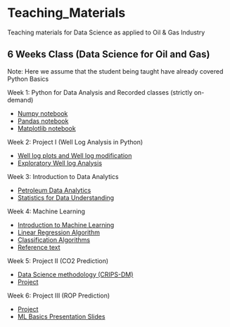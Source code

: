 # Teaching_Materials
Teaching materials for Data Science as applied to Oil &amp; Gas Industry

## 6 Weeks Class (Data Science for Oil and Gas)
Note: Here we assume that the student being taught have already covered Python Basics

Week 1: Python for Data Analysis and Recorded classes (strictly on-demand)
* [Numpy notebook](Data_Analysis_with_Numpy_1.ipynb)  
* [Pandas notebook](Data_Analysis_Pandas.ipynb)
* [Matplotlib notebook](Data_Analysis_Matplotlib.ipynb) 

Week 2: Project I (Well Log Analysis in Python)
* [Well log plots and Well log modification](Well_log_plots.ipynb)
* [Exploratory Well log Analysis](Well_Log_Data_Analysis.ipynb)

Week 3: Introduction to Data Analytics
* [Petroleum Data Analytics](https://github.com/Ekeopara-Praise/Teaching_Materials/blob/main/SPE%20Webinar%20by%20Praise%20Ekeopara.pptx)
* [Statistics for Data Understanding](https://github.com/Ekeopara-Praise/Teaching_Materials/blob/main/Statistics%20for%20Data%20Understanding.ipynb)

Week 4: Machine Learning
* [Introduction to Machine Learning](https://github.com/Ekeopara-Praise/Teaching_Materials/blob/main/Introduction_to_Machine_Learning.ipynb)
* [Linear Regression Algorithm](https://github.com/Ekeopara-Praise/Teaching_Materials/blob/main/Linear_Regression_Algorithm.ipynb)
* [Classification Algorithms](https://github.com/Ekeopara-Praise/Target_Customer_Prediction)
* [Reference text](https://github.com/Ekeopara-Praise/Teaching_Materials/blob/main/Confusion_Matrix.pdf)

Week 5: Project II (CO2 Prediction)
* [Data Science methodology (CRIPS-DM)](https://github.com/Ekeopara-Praise/Teaching_Materials/blob/main/Data%20Science%20Methodology%20.ipynb)
* [Project](https://github.com/Ekeopara-Praise/Teaching_Materials/blob/main/Week_5%20Project%20II%20(CO2%20Prediction)/CO2_Prediction_Notebook.ipynb)

Week 6: Project III (ROP Prediction)
* [Project](https://github.com/Ekeopara-Praise/Petroleum-Engineering/blob/master/ROP_Prediction_Praise.ipynb)
* [ML Basics Presentation Slides](https://github.com/Ekeopara-Praise/Teaching_Materials/blob/main/ML_Basics.pptx)
